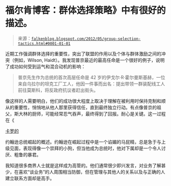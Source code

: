 <!--yml

分类：未分类

日期：2024-05-12 20:29:21

-->

# 福尔肯博客：群体选择策略》中有很好的描述。

> 来源：[`falkenblog.blogspot.com/2012/05/group-selection-tactics.html#0001-01-01`](http://falkenblog.blogspot.com/2012/05/group-selection-tactics.html#0001-01-01)

近期工作强调群体选择的重要性，突出了联盟的作用以及个体与群体激励之间的冲突（例如，Wilson, Haidt）。我发现普京最近的最高任命是一个很好的例子，说明了成功如何受到运气和混合动机的影响：

> 普京先生作为总统的首次高层任命是 42 岁的伊戈尔·R·霍尔曼斯基赫，一位来自乌拉尔的坦克工厂工人，他因一件事而出名：提出带领一群装配线工人前往莫斯科，将反政府抗议者赶出街头。

像这样的人需要明白，他们的成功很大程度上取决于理解在被利用时保持克制和顺从的重要性，悄悄地从他人那里获得信任，直到最终独立行动。有点像普京的祖父，斯大林的厨师，可能经常忍气吞声，最终得到了回报。耐心是关键。这一过程在《

[卡罗的](http://en.wikipedia.org/wiki/Robert_Caro)

约翰逊总统崛起的概述。约翰逊在崛起过程中是一个谄媚的马屁精，总是急于与上级见面，表现得像一个崇拜的小狗，但当他成为总统时，他对下属却是一个令人讨厌、粗鲁的暴君。

我知道很多商界人士就是这样成为高管的。他们通常很少即兴发言，对业务了解甚少，在喜欢“谈业务”的人周围相当防御，但在管理与其他人的关系以及与正确的人建立联系方面却是高手。
